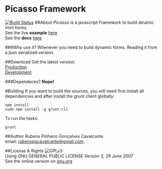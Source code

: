 Picasso Framework
===========
[![Build Status](https://travis-ci.org/rubenspgcavalcante/Picasso.svg?branch=master)](https://travis-ci.org/rubenspgcavalcante/Picasso)
##About
*Picasso* is a javascript Framework to build dinamic html forms.  
See the live **example** [here](https://rawgit.com/rubenspgcavalcante/Picasso/master/examples/crud/index.html)  
See the **docs** [here](https://cdn.rawgit.com/rubenspgcavalcante/Picasso/master/docs/index.html)

###Why use it?
Whenever you need to build dynamic forms. Reading it from a json serialized
version.

##Download
Get the latest version:  
[Production](https://raw.githubusercontent.com/rubenspgcavalcante/Picasso/master/dist/picasso.0.2.0.min.js)  
[Development](https://raw.githubusercontent.com/rubenspgcavalcante/Picasso/master/dist/picasso.0.2.0.js)

###Dependeces?
**Nope!**

#Building
If you want to build the sources, you will need first install all dependencies and after install the grunt client
globally:
```shellscript
npm install
sudo npm install -g grunt-cli
```

To run the tasks:
```shellscript
grunt
```

##Author
Rubens Pinheiro Gonçalves Cavalcante  
email: [rubenspgcavalcante@gmail.com](mailto:rubenspgcavalcante@gmail.com)

##License & Rights
![GPLv3](http://www.gnu.org/graphics/gplv3-88x31.png)  
Using GNU GENERAL PUBLIC LICENSE *Version 3, 29 June 2007*  
See the online version on [gnu.org](http://www.gnu.org/copyleft/gpl.html)  
